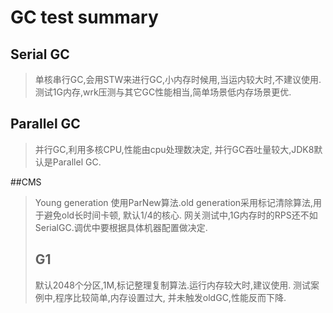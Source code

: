 # GC test summary

## Serial GC
> 单核串行GC,会用STW来进行GC,小内存时候用,当运内较大时,不建议使用. 测试1G内存,wrk压测与其它GC性能相当,简单场景低内存场景更优.

## Parallel GC
> 并行GC,利用多核CPU,性能由cpu处理数决定, 并行GC吞吐量较大,JDK8默认是Parallel GC.

##CMS
> Young generation 使用ParNew算法.old generation采用标记清除算法,用于避免old长时间卡顿, 默认1/4的核心. 网关测试中,1G内存时的RPS还不如SerialGC.调优中要根据具体机器配置做决定.
>
>## G1
> 默认2048个分区,1M,标记整理复制算法.运行内存较大时,建议使用. 测试案例中,程序比较简单,内存设置过大, 并未触发oldGC,性能反而下降.